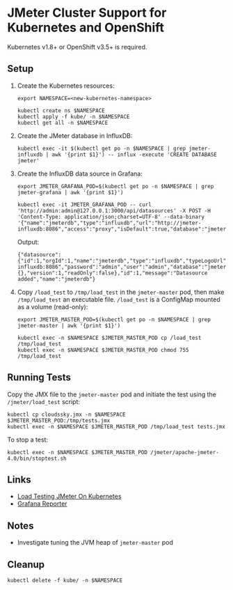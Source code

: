 # JMeter Cluster Support for Kubernetes and OpenShift

Kubernetes v1.8+ or OpenShift v3.5+ is required.

## Setup
1. Create the Kubernetes resources:
   ```
   export NAMESPACE=<new-kubernetes-namespace>
   
   kubectl create ns $NAMESPACE
   kubectl apply -f kube/ -n $NAMESPACE
   kubectl get all -n $NAMESPACE
   ```

2. Create the JMeter database in InfluxDB:

   `kubectl exec -it $(kubectl get po -n $NAMESPACE | grep jmeter-influxdb | awk '{print $1}') -- influx -execute 'CREATE DATABASE jmeter'`

3. Create the InfluxDB data source in Grafana:
   ```
   export JMETER_GRAFANA_POD=$(kubectl get po -n $NAMESPACE | grep jmeter-grafana | awk '{print $1}')

   kubectl exec -it JMETER_GRAFANA_POD -- curl 'http://admin:admin@127.0.0.1:3000/api/datasources' -X POST -H 'Content-Type: application/json;charset=UTF-8' --data-binary '{"name":"jmeterdb","type":"influxdb","url":"http://jmeter-influxdb:8086","access":"proxy","isDefault":true,"database":"jmeter","user":"admin","password":"admin"}'
   ```
   Output:
   ```
   {"datasource":{"id":1,"orgId":1,"name":"jmeterdb","type":"influxdb","typeLogoUrl":"","access":"proxy","url":"http://jmeter-influxdb:8086","password":"admin","user":"admin","database":"jmeter","basicAuth":false,"basicAuthUser":"","basicAuthPassword":"","withCredentials":false,"isDefault":true,"secureJsonFields":{},"version":1,"readOnly":false},"id":1,"message":"Datasource added","name":"jmeterdb"}
   ```

4. Copy `/load_test` to `/tmp/load_test` in the `jmeter-master` pod, then make `/tmp/load_test` an executable file. `/load_test` is a ConfigMap mounted as a volume (read-only):
   ```
   export JMETER_MASTER_POD=$(kubectl get po -n $NAMESPACE | grep jmeter-master | awk '{print $1}')

   kubectl exec -n $NAMESPACE $JMETER_MASTER_POD cp /load_test /tmp/load_test
   kubectl exec -n $NAMESPACE $JMETER_MASTER_POD chmod 755 /tmp/load_test
   ```

## Running Tests
Copy the JMX file to the `jmeter-master` pod and initiate the test using the `/jmeter/load_test` script:
```
kubectl cp cloudssky.jmx -n $NAMESPACE $JMETER_MASTER_POD:/tmp/tests.jmx
kubectl exec -n $NAMESPACE $JMETER_MASTER_POD /tmp/load_test tests.jmx
```
To stop a test:

`kubectl exec -n $NAMESPACE $JMETER_MASTER_POD /jmeter/apache-jmeter-4.0/bin/stoptest.sh`

## Links
* [Load Testing JMeter On Kubernetes](https://goo.gl/mkoX9E)
* [Grafana Reporter](https://github.com/IzakMarais/reporter)

## Notes
* Investigate tuning the JVM heap of `jmeter-master` pod

## Cleanup
`kubectl delete -f kube/ -n $NAMESPACE`
